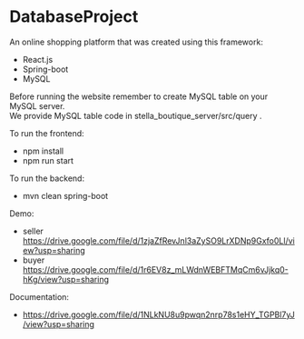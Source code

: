 # DatabaseProject

An online shopping platform that was created using this framework:
- React.js
- Spring-boot
- MySQL

Before running the website remember to create MySQL table on your MySQL server.\
We provide MySQL table code in stella_boutique_server/src/query .

To run the frontend:
- npm install
- npm run start

To run the backend:
- mvn clean spring-boot

Demo:
- seller
https://drive.google.com/file/d/1zjaZfRevJnl3aZySO9LrXDNp9Gxfo0Ll/view?usp=sharing
- buyer
https://drive.google.com/file/d/1r6EV8z_mLWdnWEBFTMqCm6vJjkq0-hKg/view?usp=sharing

Documentation:
- https://drive.google.com/file/d/1NLkNU8u9pwqn2nrp78s1eHY_TGPBl7yJ/view?usp=sharing


